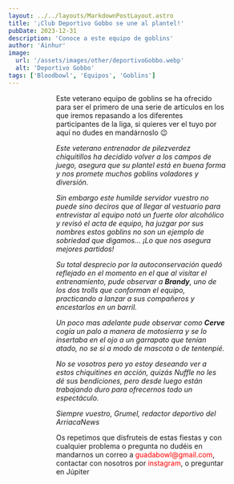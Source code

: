 ```yaml
---
layout: ../../layouts/MarkdownPostLayout.astro
title: '¡Club Deportivo Gobbo se une al plantel!'
pubDate: 2023-12-31
description: 'Conoce a este equipo de goblins'
author: 'Ainhur'
image:
  url: '/assets/images/other/deportivoGobbo.webp'
  alt: 'Deportivo Gobbo'
tags: ['Bloodbowl', 'Equipos', 'Goblins']
---
```


Este veterano equipo de goblins se ha ofrecido para ser el primero de una serie de artículos en los que iremos repasando a los diferentes participantes de la liga, si quieres ver el tuyo por aquí no dudes en mandárnoslo 😉

_Este veterano entrenador de pilezverdez chiquitillos ha decidido volver a los campos de juego, asegura que su plantel está en buena forma y nos promete muchos goblins voladores y diversión._

_Sin embargo este humilde servidor vuestro no puede sino deciros que al llegar al vestuario para entrevistar al equipo notó un fuerte olor alcohólico y revisó el acta de equipo, ha juzgar por sus nombres estos goblins no son un ejemplo de sobriedad que digamos... ¡Lo que nos asegura mejores partidos!_

_Su total desprecio por la autoconservación quedó reflejado en el momento en el que al visitar el entrenamiento, pude observar a **Brandy**, uno de los dos trolls que conforman el equipo, practicando a lanzar a sus compañeros y encestarlos en un barril._

_Un poco mas adelante pude observar como **Cerve** cogía un palo a manera de motosierra y se lo insertaba en el ojo a un garrapato que tenían atado, no se si a modo de mascota o de tentenpié._

_No se vosotros pero yo estoy deseando ver a estos chiquitines en acción, quizás Nuffle no les dé sus bendiciones, pero desde luego están trabajando duro para ofrecernos todo un espectáculo._

_Siempre vuestro, Grumel, redactor deportivo del ArriacaNews_

Os repetimos que disfruteis de estas fiestas y con cualquier problema o pregunta no dudéis en mandarnos un correo a [guadabowl@gmail.com](mailto:guadabowl@gmail.com), contactar con nosotros por [instagram](https://www.instagram.com/guadabowl/), o preguntar en Júpiter

<style>
     table {
      display:block;
      max-width:600px;
      overflow-x:auto;
    }
    td,th {
      border: 1px solid #fff;
    }
    table,td {
      padding: 0.5em;
    }
    a {
      color: red;
      text-decoration: none;
    }
    img{
      width:100%
    }
    @media screen and (min-width: 636px) {
      table {
        max-width:100%;
        overflow-x:auto
      }
      img {
        width:50%;
        margin-left:25%;
      }

      img.big {
        width:100%;
      }

      h2,h3 {
        padding:0em 5em 0em 5em;
      }
      ul,li{
        margin-left: 3em;
        list-style:none;
      }
      h1 {
        text-align: center;
      }
      p {
        padding:0em 5em 0em 5em;
      }
      p {
        max-width: 90%;
        margin-left: 5%;
      }
    }
</style>
